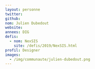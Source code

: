 ```yaml
---
layout: personne
twitter: 
github: 
nom: Julien Dubedout
website: 
annees: DIG
defis: 
  - nom: NexSIS
    site: /defis/2019/NexSIS.html
profil: Designer
images:
  - /img/communaute/julien-dubedout.png
---
```

